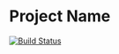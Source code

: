 # Project Name

[![Build Status](https://github.com/PG-7V/blog_project_1/actions/workflows/django.yml/badge.svg?branch=main)](https://github.com/PG-7V/blog_project_1/actions/workflows/django.yml)
